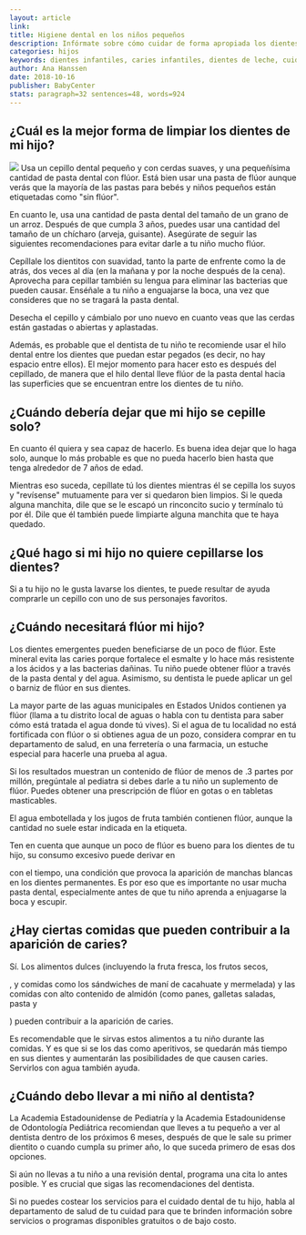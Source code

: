 ```yaml
---
layout: article
link: 
title: Higiene dental en los niños pequeños
description: Infórmate sobre cómo cuidar de forma apropiada los dientes de tu hijo y cuándo comenzar sus revisiones dentales.
categories: hijos
keywords: dientes infantiles, caries infantiles, dientes de leche, cuidado dientes infantiles, cuidado dientes niños, cepillado dientes
author: Ana Hanssen
date: 2018-10-16
publisher: BabyCenter
stats: paragraph=32 sentences=48, words=924
---
```

## ¿Cuál es la mejor forma de limpiar los dientes de mi hijo?
![](http://familiasana.info/images/hijos/92275687_wide.jpg)
Usa un cepillo dental pequeño y con cerdas suaves, y una pequeñísima cantidad de pasta dental con flúor. Está bien usar una pasta de flúor aunque verás que la mayoría de las pastas para bebés y niños pequeños están etiquetadas como "sin flúor".

En cuanto le, usa una cantidad de pasta dental del tamaño de un grano de un arroz. Después de que cumpla 3 años, puedes usar una cantidad del tamaño de un chícharo (arveja, guisante). Asegúrate de seguir las siguientes recomendaciones para evitar darle a tu niño mucho flúor.

Cepíllale los dientitos con suavidad, tanto la parte de enfrente como la de atrás, dos veces al día (en la mañana y por la noche después de la cena). Aprovecha para cepillar también su lengua para eliminar las bacterias que pueden causar. Enséñale a tu niño a enguajarse la boca, una vez que consideres que no se tragará la pasta dental.

Desecha el cepillo y cámbialo por uno nuevo en cuanto veas que las cerdas están gastadas o abiertas y aplastadas.

Además, es probable que el dentista de tu niño te recomiende usar el hilo dental entre los dientes que puedan estar pegados (es decir, no hay espacio entre ellos). El mejor momento para hacer esto es después del cepillado, de manera que el hilo dental lleve flúor de la pasta dental hacia las superficies que se encuentran entre los dientes de tu niño.

## ¿Cuándo debería dejar que mi hijo se cepille solo?

En cuanto él quiera y sea capaz de hacerlo. Es buena idea dejar que lo haga solo, aunque lo más probable es que no pueda hacerlo bien hasta que tenga alrededor de 7 años de edad.

Mientras eso suceda, cepíllate tú los dientes mientras él se cepilla los suyos y "revísense" mutuamente para ver si quedaron bien limpios. Si le queda alguna manchita, dile que se le escapó un rinconcito sucio y termínalo tú por él. Dile que él también puede limpiarte alguna manchita que te haya quedado.

## ¿Qué hago si mi hijo no quiere cepillarse los dientes?

Si a tu hijo no le gusta lavarse los dientes, te puede resultar de ayuda comprarle un cepillo con uno de sus personajes favoritos.


## ¿Cuándo necesitará flúor mi hijo?

Los dientes emergentes pueden beneficiarse de un poco de flúor. Este mineral evita las caries porque fortalece el esmalte y lo hace más resistente a los ácidos y a las bacterias dañinas. Tu niño puede obtener flúor a través de la pasta dental y del agua. Asimismo, su dentista le puede aplicar un gel o barniz de flúor en sus dientes.

La mayor parte de las aguas municipales en Estados Unidos contienen ya flúor (llama a tu distrito local de aguas o habla con tu dentista para saber cómo está tratada el agua donde tú vives). Si el agua de tu localidad no está fortificada con flúor o si obtienes agua de un pozo, considera comprar en tu departamento de salud, en una ferretería o una farmacia, un estuche especial para hacerle una prueba al agua.

Si los resultados muestran un contenido de flúor de menos de .3 partes por millón, pregúntale al pediatra si debes darle a tu niño un suplemento de flúor. Puedes obtener una prescripción de flúor en gotas o en tabletas masticables.

El agua embotellada y los jugos de fruta también contienen flúor, aunque la cantidad no suele estar indicada en la etiqueta.

Ten en cuenta que aunque un poco de flúor es bueno para los dientes de tu hijo, su consumo excesivo puede derivar en

con el tiempo, una condición que provoca la aparición de manchas blancas en los dientes permanentes. Es por eso que es importante no usar mucha pasta dental, especialmente antes de que tu niño aprenda a enjuagarse la boca y escupir.

## ¿Hay ciertas comidas que pueden contribuir a la aparición de caries?

Sí. Los alimentos dulces (incluyendo la fruta fresca, los frutos secos,

, y comidas como los sándwiches de maní de cacahuate y mermelada) y las comidas con alto contenido de almidón (como panes, galletas saladas, pasta y

) pueden contribuir a la aparición de caries.

Es recomendable que le sirvas estos alimentos a tu niño durante las comidas. Y es que si se los das como aperitivos, se quedarán más tiempo en sus dientes y aumentarán las posibilidades de que causen caries. Servirlos con agua también ayuda.

## ¿Cuándo debo llevar a mi niño al dentista?

La Academia Estadounidense de Pediatría y la Academia Estadounidense de Odontología Pediátrica recomiendan que lleves a tu pequeño a ver al dentista dentro de los próximos 6 meses, después de que le sale su primer dientito o cuando cumpla su primer año, lo que suceda primero de esas dos opciones.

Si aún no llevas a tu niño a una revisión dental, programa una cita lo antes posible. Y es crucial que sigas las recomendaciones del dentista.

Si no puedes costear los servicios para el cuidado dental de tu hijo, habla al departamento de salud de tu cuidad para que te brinden información sobre servicios o programas disponibles gratuitos o de bajo costo.
